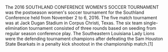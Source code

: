 The 2016 SOUTHLAND CONFERENCE WOMEN'S SOCCER TOURNAMENT was the postseason women's soccer tournament for the Southland Conference held from November 2 to 6, 2016. The five match tournament was at Jack Dugan Stadium in Corpus Christi, Texas. The six team single-elimination tournament consisted of three rounds based on seeding from regular season conference play. The Southeastern Louisiana Lady Lions were the defending tournament champions after defeating the Sam Houston State Bearkats in a penalty kick shootout in the championship match.[1]
